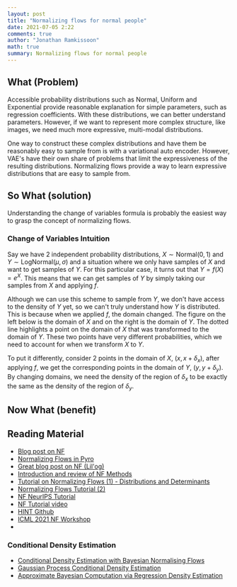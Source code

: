 ```yaml
---
layout: post
title: "Normalizing flows for normal people"
date: 2021-07-05 2:22
comments: true
author: "Jonathan Ramkissoon"
math: true
summary: Normalizing flows for normal people
---
```



## What (Problem)

Accessible probability distributions such as Normal, Uniform and Exponential provide reasonable explanation for simple parameters, such as regression coefficients. With these distributions, we can better understand parameters. However, if we want to represent more complex structure, like images, we need much more expressive, multi-modal distributions.

One way to construct these complex distributions and have them be reasonably easy to sample from is with a variational auto encoder. However, VAE's have their own share of problems that limit the expressiveness of the resulting distributions. Normalizing flows provide a way to learn expressive distributions that are easy to sample from.

## So What (solution)

Understanding the change of variables formula is probably the easiest way to grasp the concept of normalizing flows. 

### Change of Variables Intuition 

Say we have 2 independent probability distributions, $X \sim \text{Normal}(0, 1)$ and $Y \sim \text{LogNormal}(\mu, \sigma)$ and a situation where we only have samples of $X$ and want to get samples of $Y$. For this particular case, it turns out that $Y = f(X) = e^X$. This means that we can get samples of $Y$ by simply taking our samples from $X$ and applying $f$. 

Although we can use this scheme to sample from $Y$, we don't have access to the density of $Y$ yet, so we can't truly understand how $Y$ is distributed. This is because when we applied $f$, the domain changed. The figure on the left below is the domain of $X$ and on the right is the domain of $Y$. The dotted line highlights a point on the domain of $X$ that was transformed to the domain of $Y$. These two points have very different probabilities, which we need to account for when we transform $X$ to $Y$. 

To put it differently, consider 2 points in the domain of $X$, $(x, x + \delta_x)$, after applying $f$, we get the corresponding points in the domain of $Y$, $(y, y + \delta_y)$. By changing domains, we need the density of the region of $\delta_x$ to be exactly the same as the density of the region of $\delta_y$.


## Now What (benefit)




## Reading Material

- [Blog post on NF](http://akosiorek.github.io/ml/2018/04/03/norm_flows.html)
- [Normalizing Flows in Pyro](https://pyro.ai/examples/normalizing_flows_i.html)
- [Great blog post on NF (Lil'og)](https://lilianweng.github.io/lil-log/2018/10/13/flow-based-deep-generative-models.html)
- [Introduction and review of NF Methods](https://arxiv.org/abs/1908.09257)
- [Tutorial on Normalizing Flows (1) - Distributions and Determinants](https://blog.evjang.com/2018/01/nf1.html)
- [Normalizing Flows Tutorial (2)](https://blog.evjang.com/2018/01/nf2.html)
- [NF NeurIPS Tutorial](https://www.youtube.com/watch?v=u3vVyFVU_lI)
- [NF Tutorial video](https://www.youtube.com/watch?v=i7LjDvsLWCg)
- [HINT Github](https://github.com/VLL-HD/HINT)
- [ICML 2021 NF Workshop](https://invertibleworkshop.github.io/index.html)
- [](https://arxiv.org/pdf/2007.02731.pdf)


### Conditional Density Estimation

- [Conditional Density Estimation with Bayesian Normalising Flows](https://arxiv.org/pdf/1802.04908.pdf)
- [Gaussian Process Conditional Density Estimation](https://papers.nips.cc/paper/2018/file/6a61d423d02a1c56250dc23ae7ff12f3-Paper.pdf)
- [Approximate Bayesian Computation via Regression Density Estimation](https://arxiv.org/abs/1212.1479)
